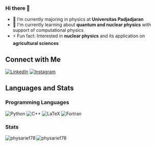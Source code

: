 ### Hi there 👋
- 🔭 I’m currently majoring in physics at **Universitas Padjadjaran**
- 🌱 I'm currently learning about **quantum and nuclear physics** with support of computational physics
- ⚡ Fun fact: Interested in **nuclear physics** and its application on **agricultural sciences**

## Connect with Me
[![LinkedIn][linkedin-shield]][LinkedIn]
[![Instagram][instagram-shield]][Instagram]

## Languages and Stats

### Programming Languages
![Python][python-shield]
![C++][cpp-shield]
![LaTeX][latex-shield]
![Fortran][fortran-shield]

### Stats
<img align="left" src="https://github-readme-stats.vercel.app/api/top-langs?username=physarief78&show_icons=true&locale=en&layout=compact" alt="physarief78" />
<img align="center" src="https://github-readme-stats.vercel.app/api?username=physarief78&show_icons=true&locale=en" alt="physarief78" />

<!-- Shields -->
[linkedin-shield]: https://img.shields.io/badge/-LinkedIn-blue.svg?style=flat-square&logo=linkedin&colorB=555
[instagram-shield]: https://img.shields.io/badge/-Instagram-purple.svg?style=flat-square&logo=instagram&colorB=555
[python-shield]: https://img.shields.io/badge/-Python-yellow.svg?style=flat-square&logo=python&colorB=555
[cpp-shield]: https://img.shields.io/badge/-C++-blue.svg?style=flat-square&logo=cplusplus&colorB=555
[latex-shield]: https://img.shields.io/badge/-LaTeX-green.svg?style=flat-square&logo=latex&colorB=555
[fortran-shield]: https://img.shields.io/badge/-Fortran-blueviolet.svg?style=flat-square&logo=fortran&colorB=555

<!-- Links -->
[LinkedIn]: https://www.linkedin.com/in/muhammad-arief-mulyana-6b00a92aa/
[Instagram]: https://www.instagram.com/arief78_mtb/

<!--
**physarief78/physarief78** is a ✨ _special_ ✨ repository because its `README.md` (this file) appears on your GitHub profile.

Here are some ideas to get you started:

- 🔭 I’m currently majoring in physics at Universitas Padjadjaran
- 🌱 In my physics major, i'm currently learning about quantum and nuclear physics with support of computational physics
- 👯 I’m looking to collaborate on ...
- 🤔 I’m looking for help with ...
- 💬 Ask me about ...
- 📫 How to reach me: ...
- 😄 Pronouns: ...
-⚡ Fun fact: Interested in nuclear physics and its aplication on agrcultural sciences.
-->
